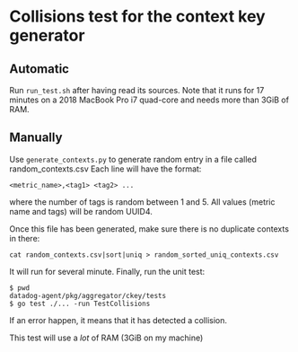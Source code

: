 # Collisions test for the context key generator

## Automatic

Run `run_test.sh` after having read its sources.
Note that it runs for 17 minutes on a 2018 MacBook Pro i7 quad-core and needs more
than 3GiB of RAM.

## Manually

Use `generate_contexts.py` to generate random entry in a file called random_contexts.csv
Each line will have the format:

```
<metric_name>,<tag1> <tag2> ...
```

where the number of tags is random between 1 and 5.
All values (metric name and tags) will be random UUID4.

Once this file has been generated, make sure there is no duplicate contexts in there:

```
cat random_contexts.csv|sort|uniq > random_sorted_uniq_contexts.csv
```

It will run for several minute. Finally, run the unit test:

```
$ pwd
datadog-agent/pkg/aggregator/ckey/tests
$ go test ./... -run TestCollisions
```

If an error happen, it means that it has detected a collision.

This test will use a _lot_ of RAM (3GiB on my machine)